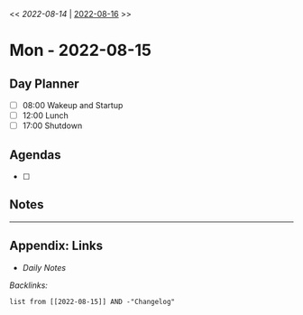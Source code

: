\<\< *2022-08-14* | [2022-08-16](2022-08-16.md) >>

# Mon - 2022-08-15

## Day Planner

* [ ] 08:00 Wakeup and Startup
* [ ] 12:00 Lunch
* [ ] 17:00 Shutdown

## Agendas

* [ ] 

## Notes

---

## Appendix: Links

* *Daily Notes*

*Backlinks:*

````dataview
list from [[2022-08-15]] AND -"Changelog"
````
